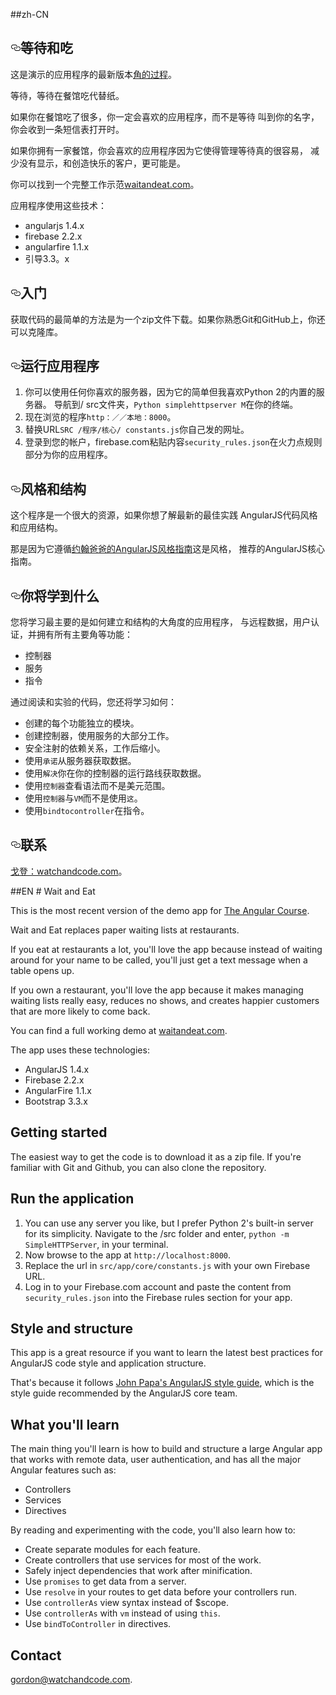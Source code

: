 ##zh-CN
<article class="markdown-body entry-content" itemprop="text"><h1><a id="user-content-wait-and-eat" class="anchor" href="#wait-and-eat" aria-hidden="true"><svg aria-hidden="true" class="octicon octicon-link" height="16" version="1.1" viewBox="0 0 16 16" width="16"><path d="M4 9h1v1h-1c-1.5 0-3-1.69-3-3.5s1.55-3.5 3-3.5h4c1.45 0 3 1.69 3 3.5 0 1.41-0.91 2.72-2 3.25v-1.16c0.58-0.45 1-1.27 1-2.09 0-1.28-1.02-2.5-2-2.5H4c-0.98 0-2 1.22-2 2.5s1 2.5 2 2.5z m9-3h-1v1h1c1 0 2 1.22 2 2.5s-1.02 2.5-2 2.5H9c-0.98 0-2-1.22-2-2.5 0-0.83 0.42-1.64 1-2.09v-1.16c-1.09 0.53-2 1.84-2 3.25 0 1.81 1.55 3.5 3 3.5h4c1.45 0 3-1.69 3-3.5s-1.5-3.5-3-3.5z"></path></svg></a><trans data-src="Wait and Eat" data-dst="等待和吃">等待和吃</trans></h1>

<p><trans data-src="This is the most recent version of the demo app for " data-dst="这是演示的应用程序的最新版本">这是演示的应用程序的最新版本</trans><a href="https://www.angularcourse.com"><trans data-src="The Angular Course" data-dst="角的过程">角的过程</trans></a><trans data-src="." data-dst="。">。</trans></p>

<p><trans data-src="Wait and Eat replaces paper waiting lists at restaurants." data-dst="等待，等待在餐馆吃代替纸。">等待，等待在餐馆吃代替纸。</trans></p>

<p><trans data-src="If you eat at restaurants a lot, you'll love the app because instead of waiting around
for your name to be called, you'll just get a text message when a table opens up." data-dst="如果你在餐馆吃了很多，你一定会喜欢的应用程序，而不是等待
叫到你的名字，你会收到一条短信表打开时。">如果你在餐馆吃了很多，你一定会喜欢的应用程序，而不是等待
叫到你的名字，你会收到一条短信表打开时。</trans></p>

<p><trans data-src="If you own a restaurant, you'll love the app because it makes managing waiting lists really easy,
reduces no shows, and creates happier customers that are more likely to come back." data-dst="如果你拥有一家餐馆，你会喜欢的应用程序因为它使得管理等待真的很容易，
减少没有显示，和创造快乐的客户，更可能是。">如果你拥有一家餐馆，你会喜欢的应用程序因为它使得管理等待真的很容易，
减少没有显示，和创造快乐的客户，更可能是。</trans></p>

<p><trans data-src="You can find a full working demo at " data-dst="你可以找到一个完整工作示范">你可以找到一个完整工作示范</trans><a href="http://waitandeat.com"><trans data-src="waitandeat.com" data-dst="waitandeat.com"><trans data-src="waitandeat.com" data-dst="waitandeat.com">waitandeat.com</trans></trans></a><trans data-src="." data-dst="。">。</trans></p>

<p><trans data-src="The app uses these technologies:" data-dst="应用程序使用这些技术：">应用程序使用这些技术：</trans></p>

<ul>
<li><trans data-src="AngularJS 1.4.x" data-dst="angularjs 1.4.x">angularjs 1.4.x</trans></li>
<li><trans data-src="Firebase 2.2.x" data-dst="firebase 2.2.x">firebase 2.2.x</trans></li>
<li><trans data-src="AngularFire 1.1.x" data-dst="angularfire 1.1.x">angularfire 1.1.x</trans></li>
<li><trans data-src="Bootstrap 3.3.x" data-dst="引导3.3。x">引导3.3。x</trans></li>
</ul>

<h2><a id="user-content-getting-started" class="anchor" href="#getting-started" aria-hidden="true"><svg aria-hidden="true" class="octicon octicon-link" height="16" version="1.1" viewBox="0 0 16 16" width="16"><path d="M4 9h1v1h-1c-1.5 0-3-1.69-3-3.5s1.55-3.5 3-3.5h4c1.45 0 3 1.69 3 3.5 0 1.41-0.91 2.72-2 3.25v-1.16c0.58-0.45 1-1.27 1-2.09 0-1.28-1.02-2.5-2-2.5H4c-0.98 0-2 1.22-2 2.5s1 2.5 2 2.5z m9-3h-1v1h1c1 0 2 1.22 2 2.5s-1.02 2.5-2 2.5H9c-0.98 0-2-1.22-2-2.5 0-0.83 0.42-1.64 1-2.09v-1.16c-1.09 0.53-2 1.84-2 3.25 0 1.81 1.55 3.5 3 3.5h4c1.45 0 3-1.69 3-3.5s-1.5-3.5-3-3.5z"></path></svg></a><trans data-src="Getting started" data-dst="入门">入门</trans></h2>

<p><trans data-src="The easiest way to get the code is to download it as a zip file. If you're familiar with Git and Github, you can also clone the repository." data-dst="获取代码的最简单的方法是为一个zip文件下载。如果你熟悉Git和GitHub上，你还可以克隆库。">获取代码的最简单的方法是为一个zip文件下载。如果你熟悉Git和GitHub上，你还可以克隆库。</trans></p>

<h2><a id="user-content-run-the-application" class="anchor" href="#run-the-application" aria-hidden="true"><svg aria-hidden="true" class="octicon octicon-link" height="16" version="1.1" viewBox="0 0 16 16" width="16"><path d="M4 9h1v1h-1c-1.5 0-3-1.69-3-3.5s1.55-3.5 3-3.5h4c1.45 0 3 1.69 3 3.5 0 1.41-0.91 2.72-2 3.25v-1.16c0.58-0.45 1-1.27 1-2.09 0-1.28-1.02-2.5-2-2.5H4c-0.98 0-2 1.22-2 2.5s1 2.5 2 2.5z m9-3h-1v1h1c1 0 2 1.22 2 2.5s-1.02 2.5-2 2.5H9c-0.98 0-2-1.22-2-2.5 0-0.83 0.42-1.64 1-2.09v-1.16c-1.09 0.53-2 1.84-2 3.25 0 1.81 1.55 3.5 3 3.5h4c1.45 0 3-1.69 3-3.5s-1.5-3.5-3-3.5z"></path></svg></a><trans data-src="Run the application" data-dst="运行应用程序">运行应用程序</trans></h2>

<ol>
<li><trans data-src="You can use any server you like, but I prefer Python 2's built-in server for its simplicity.
Navigate to the /src folder and enter, " data-dst="你可以使用任何你喜欢的服务器，因为它的简单但我喜欢Python 2的内置的服务器。
导航到/ src文件夹，">你可以使用任何你喜欢的服务器，因为它的简单但我喜欢Python 2的内置的服务器。
导航到/ src文件夹，</trans><code><trans data-src="python -m SimpleHTTPServer" data-dst="Python simplehttpserver M">Python simplehttpserver M</trans></code><trans data-src=", in your terminal." data-dst="在你的终端。">在你的终端。</trans></li>
<li><trans data-src="Now browse to the app at " data-dst="现在浏览的程序">现在浏览的程序</trans><code><trans data-src="http://localhost:8000" data-dst="http：／／本地：8000">http：／／本地：8000</trans></code><trans data-src="." data-dst="。">。</trans></li>
<li><trans data-src="Replace the url in " data-dst="替换URL">替换URL</trans><code><trans data-src="src/app/core/constants.js" data-dst="SRC /程序/核心/ constants.js">SRC /程序/核心/ constants.js</trans></code><trans data-src=" with your own Firebase URL." data-dst="你自己发的网址。">你自己发的网址。</trans></li>
<li><trans data-src="Log in to your Firebase.com account and paste the content from " data-dst="登录到您的帐户，firebase.com粘贴内容">登录到您的帐户，firebase.com粘贴内容</trans><code><trans data-src="security_rules.json" data-dst="security_rules.json"><trans data-src="security_rules.json" data-dst="security_rules.json">security_rules.json</trans></trans></code><trans data-src=" into the Firebase rules section for your app." data-dst="在火力点规则部分为你的应用程序。">在火力点规则部分为你的应用程序。</trans></li>
</ol>

<h2><a id="user-content-style-and-structure" class="anchor" href="#style-and-structure" aria-hidden="true"><svg aria-hidden="true" class="octicon octicon-link" height="16" version="1.1" viewBox="0 0 16 16" width="16"><path d="M4 9h1v1h-1c-1.5 0-3-1.69-3-3.5s1.55-3.5 3-3.5h4c1.45 0 3 1.69 3 3.5 0 1.41-0.91 2.72-2 3.25v-1.16c0.58-0.45 1-1.27 1-2.09 0-1.28-1.02-2.5-2-2.5H4c-0.98 0-2 1.22-2 2.5s1 2.5 2 2.5z m9-3h-1v1h1c1 0 2 1.22 2 2.5s-1.02 2.5-2 2.5H9c-0.98 0-2-1.22-2-2.5 0-0.83 0.42-1.64 1-2.09v-1.16c-1.09 0.53-2 1.84-2 3.25 0 1.81 1.55 3.5 3 3.5h4c1.45 0 3-1.69 3-3.5s-1.5-3.5-3-3.5z"></path></svg></a><trans data-src="Style and structure" data-dst="风格和结构">风格和结构</trans></h2>

<p><trans data-src="This app is a great resource if you want to learn the latest best practices for
AngularJS code style and application structure." data-dst="这个程序是一个很大的资源，如果你想了解最新的最佳实践
 AngularJS代码风格和应用结构。">这个程序是一个很大的资源，如果你想了解最新的最佳实践
 AngularJS代码风格和应用结构。</trans></p>

<p><trans data-src="That's because it follows " data-dst="那是因为它遵循">那是因为它遵循</trans><a href="https://github.com/johnpapa/angular-styleguide"><trans data-src="John Papa's AngularJS style guide" data-dst="约翰爸爸的AngularJS风格指南">约翰爸爸的AngularJS风格指南</trans></a><trans data-src=",
which is the style guide recommended by the AngularJS core team." data-dst="这是风格，
推荐的AngularJS核心指南。">这是风格，
推荐的AngularJS核心指南。</trans></p>

<h2><a id="user-content-what-youll-learn" class="anchor" href="#what-youll-learn" aria-hidden="true"><svg aria-hidden="true" class="octicon octicon-link" height="16" version="1.1" viewBox="0 0 16 16" width="16"><path d="M4 9h1v1h-1c-1.5 0-3-1.69-3-3.5s1.55-3.5 3-3.5h4c1.45 0 3 1.69 3 3.5 0 1.41-0.91 2.72-2 3.25v-1.16c0.58-0.45 1-1.27 1-2.09 0-1.28-1.02-2.5-2-2.5H4c-0.98 0-2 1.22-2 2.5s1 2.5 2 2.5z m9-3h-1v1h1c1 0 2 1.22 2 2.5s-1.02 2.5-2 2.5H9c-0.98 0-2-1.22-2-2.5 0-0.83 0.42-1.64 1-2.09v-1.16c-1.09 0.53-2 1.84-2 3.25 0 1.81 1.55 3.5 3 3.5h4c1.45 0 3-1.69 3-3.5s-1.5-3.5-3-3.5z"></path></svg></a><trans data-src="What you'll learn" data-dst="你将学到什么">你将学到什么</trans></h2>

<p><trans data-src="The main thing you'll learn is how to build and structure a large Angular app that
works with remote data, user authentication, and has all the major Angular features such as:" data-dst="您将学习最主要的是如何建立和结构的大角度的应用程序，
与远程数据，用户认证，并拥有所有主要角等功能：">您将学习最主要的是如何建立和结构的大角度的应用程序，
与远程数据，用户认证，并拥有所有主要角等功能：</trans></p>

<ul>
<li><trans data-src="Controllers" data-dst="控制器">控制器</trans></li>
<li><trans data-src="Services" data-dst="服务">服务</trans></li>
<li><trans data-src="Directives" data-dst="指令">指令</trans></li>
</ul>

<p><trans data-src="By reading and experimenting with the code, you'll also learn how to:" data-dst="通过阅读和实验的代码，您还将学习如何：">通过阅读和实验的代码，您还将学习如何：</trans></p>

<ul>
<li><trans data-src="Create separate modules for each feature." data-dst="创建的每个功能独立的模块。">创建的每个功能独立的模块。</trans></li>
<li><trans data-src="Create controllers that use services for most of the work." data-dst="创建控制器，使用服务的大部分工作。">创建控制器，使用服务的大部分工作。</trans></li>
<li><trans data-src="Safely inject dependencies that work after minification." data-dst="安全注射的依赖关系，工作后缩小。">安全注射的依赖关系，工作后缩小。</trans></li>
<li><trans data-src="Use " data-dst="使用">使用</trans><code><trans data-src="promises" data-dst="承诺">承诺</trans></code><trans data-src=" to get data from a server." data-dst="从服务器获取数据。">从服务器获取数据。</trans></li>
<li><trans data-src="Use " data-dst="使用">使用</trans><code><trans data-src="resolve" data-dst="解决">解决</trans></code><trans data-src=" in your routes to get data before your controllers run." data-dst="你在你的控制器的运行路线获取数据。">你在你的控制器的运行路线获取数据。</trans></li>
<li><trans data-src="Use " data-dst="使用">使用</trans><code><trans data-src="controllerAs" data-dst="控制器">控制器</trans></code><trans data-src=" view syntax instead of $scope." data-dst="查看语法而不是美元范围。">查看语法而不是美元范围。</trans></li>
<li><trans data-src="Use " data-dst="使用">使用</trans><code><trans data-src="controllerAs" data-dst="控制器">控制器</trans></code><trans data-src=" with " data-dst="与">与</trans><code><trans data-src="vm" data-dst="VM">VM</trans></code><trans data-src=" instead of using " data-dst="而不是使用">而不是使用</trans><code><trans data-src="this" data-dst="这">这</trans></code><trans data-src="." data-dst="。">。</trans></li>
<li><trans data-src="Use " data-dst="使用">使用</trans><code><trans data-src="bindToController" data-dst="bindtocontroller">bindtocontroller</trans></code><trans data-src=" in directives." data-dst="在指令。">在指令。</trans></li>
</ul>

<h2><a id="user-content-contact" class="anchor" href="#contact" aria-hidden="true"><svg aria-hidden="true" class="octicon octicon-link" height="16" version="1.1" viewBox="0 0 16 16" width="16"><path d="M4 9h1v1h-1c-1.5 0-3-1.69-3-3.5s1.55-3.5 3-3.5h4c1.45 0 3 1.69 3 3.5 0 1.41-0.91 2.72-2 3.25v-1.16c0.58-0.45 1-1.27 1-2.09 0-1.28-1.02-2.5-2-2.5H4c-0.98 0-2 1.22-2 2.5s1 2.5 2 2.5z m9-3h-1v1h1c1 0 2 1.22 2 2.5s-1.02 2.5-2 2.5H9c-0.98 0-2-1.22-2-2.5 0-0.83 0.42-1.64 1-2.09v-1.16c-1.09 0.53-2 1.84-2 3.25 0 1.81 1.55 3.5 3 3.5h4c1.45 0 3-1.69 3-3.5s-1.5-3.5-3-3.5z"></path></svg></a><trans data-src="Contact" data-dst="联系">联系</trans></h2>

<p><a href="mailto:gordon@watchandcode.com"><trans data-src="gordon@watchandcode.com" data-dst="戈登：watchandcode.com">戈登：watchandcode.com</trans></a><trans data-src="." data-dst="。">。</trans></p>
</article>
##EN
# Wait and Eat

This is the most recent version of the demo app for [The Angular Course](https://www.angularcourse.com).

Wait and Eat replaces paper waiting lists at restaurants.

If you eat at restaurants a lot, you'll love the app because instead of waiting around
for your name to be called, you'll just get a text message when a table opens up.

If you own a restaurant, you'll love the app because it makes managing waiting lists really easy,
reduces no shows, and creates happier customers that are more likely to come back.

You can find a full working demo at [waitandeat.com](http://waitandeat.com).

The app uses these technologies:

* AngularJS 1.4.x
* Firebase 2.2.x
* AngularFire 1.1.x
* Bootstrap 3.3.x

## Getting started

The easiest way to get the code is to download it as a zip file. If you're familiar with Git and Github, you can also clone the repository.

## Run the application

1. You can use any server you like, but I prefer Python 2's built-in server for its simplicity.
Navigate to the /src folder and enter, `python -m SimpleHTTPServer`, in your terminal.
3. Now browse to the app at `http://localhost:8000`.
4. Replace the url in `src/app/core/constants.js` with your own Firebase URL.
5. Log in to your Firebase.com account and paste the content from `security_rules.json` into the Firebase rules section for your app.

## Style and structure

This app is a great resource if you want to learn the latest best practices for
AngularJS code style and application structure.

That's because it follows [John Papa's AngularJS style guide](https://github.com/johnpapa/angular-styleguide),
which is the style guide recommended by the AngularJS core team.

## What you'll learn

The main thing you'll learn is how to build and structure a large Angular app that
works with remote data, user authentication, and has all the major Angular features such as:

* Controllers
* Services
* Directives

By reading and experimenting with the code, you'll also learn how to:

* Create separate modules for each feature.
* Create controllers that use services for most of the work.
* Safely inject dependencies that work after minification.
* Use `promises` to get data from a server.
* Use `resolve` in your routes to get data before your controllers run.
* Use `controllerAs` view syntax instead of $scope.
* Use `controllerAs` with `vm` instead of using `this`.
* Use `bindToController` in directives.

## Contact

gordon@watchandcode.com.
